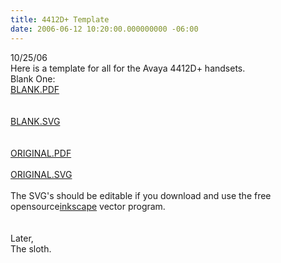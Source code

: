 ```yaml
---
title: 4412D+ Template
date: 2006-06-12 10:20:00.000000000 -06:00
---
```

10/25/06<br />Here is a template for all for the Avaya 4412D+ handsets.<br />Blank One:<br /><a href="http://bfrancom.googlepages.com/4412dplus_blank_template.pdf">BLANK.PDF</a><br /><br /><br /><a href="http://bfrancom.googlepages.com/4412dplus_blank_templatecopy.svg">BLANK.SVG</a><br /><br /><br /><a href="http://hachijuhachi0.tripod.com/4412d_plus.pdf">ORIGINAL.PDF</a><br /><br /><a href="http://hachijuhachi0.tripod.com/4412Dplus.svg">ORIGINAL.SVG</a><br /><br />The SVG's should be editable if you download and use the free opensource<a href="http://www.inkscape.org">inkscape</a> vector program.<br /><br /><br />Later,<br />The sloth.

